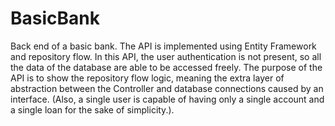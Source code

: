 # BasicBank
Back end of a basic bank. The API is implemented using Entity Framework and repository flow. In this API, the user authentication is not present, so all the data of the database are able to be accessed freely. The purpose of the API is to show the repository flow logic, meaning the extra layer of abstraction between the Controller and database connections caused by an interface. (Also, a single user is capable of having only a single account and a single loan for the sake of simplicity.). 
